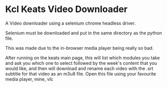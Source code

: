 # Kcl Keats Video Downloader

A Video downloader using a selenium chrome headless driver.

Selenium must be downloaded and put in the same directory as the python file.

This was made due to the in-browser media player being really so bad.

After running on the keats main page, this will list which modules you take and ask you which one to select
followed by the week's content that you would like, and then will download and rename each video with the .srt
subtitle for that video as an m3u8 file.
Open this file using your favourite media player, mine, vlc
